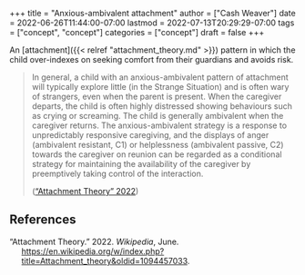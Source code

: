 +++
title = "Anxious-ambivalent attachment"
author = ["Cash Weaver"]
date = 2022-06-26T11:44:00-07:00
lastmod = 2022-07-13T20:29:29-07:00
tags = ["concept", "concept"]
categories = ["concept"]
draft = false
+++

An [attachment]({{< relref "attachment_theory.md" >}}) pattern in which the child over-indexes on seeking comfort from their guardians and avoids risk.

> In general, a child with an anxious-ambivalent pattern of attachment will typically explore little (in the Strange Situation) and is often wary of strangers, even when the parent is present. When the caregiver departs, the child is often highly distressed showing behaviours such as crying or screaming. The child is generally ambivalent when the caregiver returns. The anxious-ambivalent strategy is a response to unpredictably responsive caregiving, and the displays of anger (ambivalent resistant, C1) or helplessness (ambivalent passive, C2) towards the caregiver on reunion can be regarded as a conditional strategy for maintaining the availability of the caregiver by preemptively taking control of the interaction.
>
> (<a href="#citeproc_bib_item_1">“Attachment Theory” 2022</a>)

## References

<style>.csl-entry{text-indent: -1.5em; margin-left: 1.5em;}</style><div class="csl-bib-body">
  <div class="csl-entry"><a id="citeproc_bib_item_1"></a>“Attachment Theory.” 2022. <i>Wikipedia</i>, June. <a href="https://en.wikipedia.org/w/index.php?title=Attachment_theory&oldid=1094457033">https://en.wikipedia.org/w/index.php?title=Attachment_theory&#38;oldid=1094457033</a>.</div>
</div>
